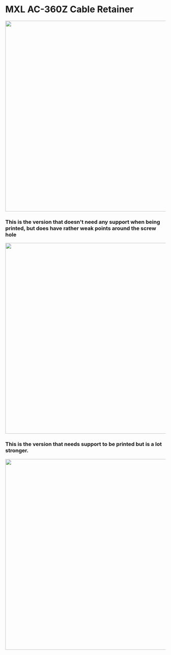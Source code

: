 # MXL AC-360Z Cable Retainer
<p align="center">
<img src="https://github.com/pfglobal/public/blob/master/physical/mxl/mxl_360.jpg?raw=true" height="600" />
</p>

### This is the version that doesn't need any support when being printed, but does have rather weak points around the screw hole

<p style="text-align: center;">
<img src="https://github.com/pfglobal/public/blob/master/physical/mxl/mxl_360_straight.jpg?raw=true" height="600" />
</p>

### This is the version that needs support to be printed but is a lot stronger.

<p align="center"><img src="https://github.com/pfglobal/public/blob/master/physical/mxl/mxl_360_round.jpg?raw=true" height="600" />
</p>
